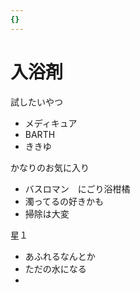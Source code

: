 ```yaml
---
{}
---
```

# 入浴剤

試したいやつ

- メディキュア  
- BARTH  
- ききゆ  

かなりのお気に入り

- バスロマン　にごり浴柑橘  
- 濁ってるの好きかも  
- 掃除は大変  

星１

- あふれるなんとか  
- ただの水になる  
-